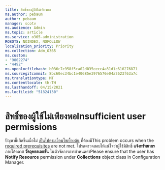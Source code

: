 ```yaml
---
title: สิทธิ์ของผู้ใช้ไม่เพียงพอ
ms.author: pebaum
author: pebaum
manager: scotv
ms.audience: Admin
ms.topic: article
ms.service: o365-administration
ROBOTS: NOINDEX, NOFOLLOW
localization_priority: Priority
ms.collection: Adm_O365
ms.custom:
- "9002274"
- "4492"
ms.openlocfilehash: b036c7c958f5ca02d035eecc4a31d1c610276871
ms.sourcegitcommit: 8bc60ec34bc1e40685e3976576e04a2623f63a7c
ms.translationtype: MT
ms.contentlocale: th-TH
ms.lasthandoff: 04/15/2021
ms.locfileid: "51824130"
---
```

# <a name="insufficient-user-permissions"></a><span data-ttu-id="3fee3-102">สิทธิ์ของผู้ใช้ไม่เพียงพอ</span><span class="sxs-lookup"><span data-stu-id="3fee3-102">Insufficient user permissions</span></span>

<span data-ttu-id="3fee3-103">ปัญหานี้เกิดขึ้นเมื่อไม่ [เป็นไปตามเงื่อนไขเบื้องต้น](https://docs.microsoft.com/configmgr/tenant-attach/device-sync-actions#prerequisites) ที่ต้องมี</span><span class="sxs-lookup"><span data-stu-id="3fee3-103">This problem occurs when the [required prerequisites](https://docs.microsoft.com/configmgr/tenant-attach/device-sync-actions#prerequisites) are not met.</span></span> <span data-ttu-id="3fee3-104">โปรดตรวจสอบให้แน่ใจว่าผู้ใช้มีสิทธิ์ **แจ้งทรัพยากร** ภายใต้คลาส **วัตถุคอลเลกชัน** ในตัวจัดการการกําหนดค่า</span><span class="sxs-lookup"><span data-stu-id="3fee3-104">Please ensure that the user has **Notify Resource** permission under **Collections** object class in Configuration Manager.</span></span>
